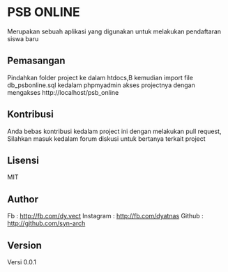 # PSB ONLINE
Merupakan sebuah aplikasi yang digunakan untuk melakukan pendaftaran siswa baru

## Pemasangan
Pindahkan folder project ke dalam htdocs,B kemudian import file db_psbonline.sql kedalam phpmyadmin
akses projectnya dengan mengakses http://localhost/psb_online

## Kontribusi
Anda bebas kontribusi kedalam project ini dengan melakukan pull request, Silahkan masuk kedalam forum diskusi untuk bertanya terkait project

## Lisensi
MIT

## Author
Fb : http://fb.com/dy.vect
Instagram : http://fb.com/dyatnas
Github : http://github.com/syn-arch

## Version
Versi 0.0.1
